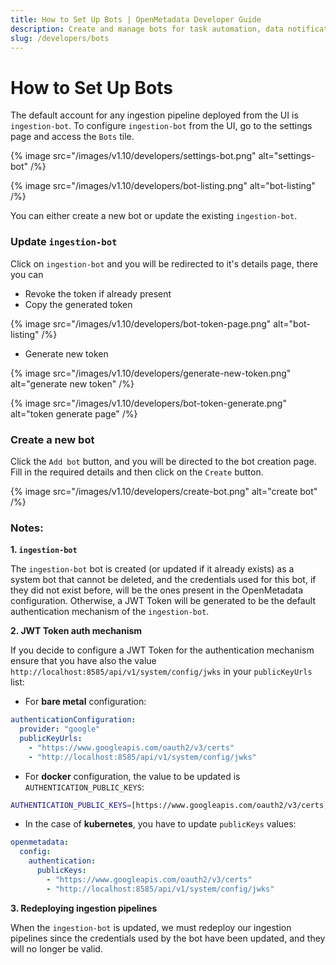 ```yaml
---
title: How to Set Up Bots | OpenMetadata Developer Guide
description: Create and manage bots for task automation, data notifications, and metadata workflows.
slug: /developers/bots
---
```


# How to Set Up Bots

The default account for any ingestion pipeline deployed from the UI is `ingestion-bot`. To configure `ingestion-bot` from the UI, go to the settings page and access the `Bots` tile.

{% image
src="/images/v1.10/developers/settings-bot.png"
alt="settings-bot"
/%}

{% image
src="/images/v1.10/developers/bot-listing.png"
alt="bot-listing"
/%}

You can either create a new bot or update the existing `ingestion-bot`.

### Update `ingestion-bot`

Click on `ingestion-bot` and you will be redirected to it's details page, there you can

- Revoke the token if already present
- Copy the generated token

{% image
src="/images/v1.10/developers/bot-token-page.png"
alt="bot-listing"
/%}

- Generate new token

{% image
src="/images/v1.10/developers/generate-new-token.png"
alt="generate new token"
/%}

{% image
src="/images/v1.10/developers/bot-token-generate.png"
alt="token generate page"
/%}

### Create a new bot

Click the `Add bot` button, and you will be directed to the bot creation page. Fill in the required details and then click on the `Create` button.

{% image
src="/images/v1.10/developers/create-bot.png"
alt="create bot"
/%}


### Notes:

**1. `ingestion-bot`**

The `ingestion-bot` bot is created (or updated if it already exists) as a system bot that cannot be deleted, and
the credentials used for this bot, if they did not exist before, will be the ones present in the OpenMetadata configuration.
Otherwise, a JWT Token will be generated to be the default authentication mechanism of the `ingestion-bot`.

**2. JWT Token auth mechanism**

If you decide to configure a JWT Token for the authentication mechanism ensure that you have also the value `http://localhost:8585/api/v1/system/config/jwks`
in your `publicKeyUrls` list:

- For **bare metal** configuration:

```yaml
authenticationConfiguration:
  provider: "google"
  publicKeyUrls:
    - "https://www.googleapis.com/oauth2/v3/certs"
    - "http://localhost:8585/api/v1/system/config/jwks"
```

- For **docker** configuration, the value to be updated is `AUTHENTICATION_PUBLIC_KEYS`:

```bash
AUTHENTICATION_PUBLIC_KEYS=[https://www.googleapis.com/oauth2/v3/certs, http://localhost:8585/api/v1/system/config/jwks]
```

- In the case of **kubernetes**, you have to update `publicKeys` values:

```yaml
openmetadata:
  config:
    authentication:
      publicKeys:
        - "https://www.googleapis.com/oauth2/v3/certs"
        - "http://localhost:8585/api/v1/system/config/jwks" 
```

**3. Redeploying ingestion pipelines**

When the `ingestion-bot` is updated, we must redeploy our ingestion pipelines since the credentials used by the bot have been updated,
and they will no longer be valid.